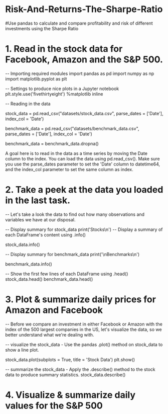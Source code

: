 # Risk-And-Returns-The-Sharpe-Ratio
#Use pandas to calculate and compare profitability and risk of different investments using the Sharpe Ratio


# 1. Read in the stock data for Facebook, Amazon and the S&P 500.

-- Importing required modules
import pandas as pd
import numpy as np
import matplotlib.pyplot as plt

-- Settings to produce nice plots in a Jupyter notebook
plt.style.use('fivethirtyeight')
%matplotlib inline

-- Reading in the data

stock_data = pd.read_csv("datasets/stock_data.csv", parse_dates = ['Date'], index_col = 'Date')

benchmark_data = pd.read_csv("datasets/benchmark_data.csv", parse_dates = ['Date'], index_col = 'Date')

benchmark_data = benchmark_data.dropna()

A goal here is to read in the data as a time series by moving the Date column to the index. You can load the data using pd.read_csv(). Make sure you use the parse_dates parameter to set the 'Date' column to datetime64, and the index_col parameter to set the same column as index.


# 2. Take a peek at the data you loaded in the last task. 

-- Let's take a look the data to find out how many observations and variables we have at our disposal.


-- Display summary for stock_data
print('Stocks\n')
-- Display a summary of each DataFrame's content using .info()

stock_data.info()


-- Display summary for benchmark_data
print('\nBenchmarks\n')


benchmark_data.info()

-- Show the first few lines of each DataFrame using .head()
stock_data.head()
benchmark_data.head()

# 3. Plot & summarize daily prices for Amazon and Facebook 

-- Before we compare an investment in either Facebook or Amazon with the index of the 500 largest companies in the US, let's visualize the data, so we better understand what we're dealing with.

-- visualize the stock_data - Use the pandas .plot() method on stock_data to show a line plot.

stock_data.plot(subplots = True, title = 'Stock Data')
plt.show()


-- summarize the stock_data - Apply the .describe() method to the stock data to produce summary statistics.
stock_data.describe()

# 4. Visualize & summarize daily values for the S&P 500








